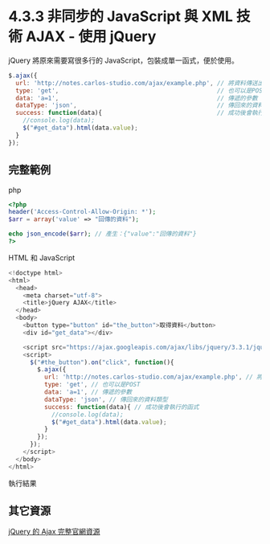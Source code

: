# 4.3.3 非同步的 JavaScript 與 XML 技術 AJAX - 使用 jQuery

jQuery 將原來需要寫很多行的 JavaScript，包裝成單一函式，便於使用。

```js
$.ajax({
  url: 'http://notes.carlos-studio.com/ajax/example.php', // 將資料傳送出去的網址
  type: 'get',                                            // 也可以是POST
  data: 'a=1',                                            // 傳遞的參數
  dataType: 'json',                                       // 傳回來的資料類型
  success: function(data){                                // 成功後會執行的函式
    //console.log(data);
    $("#get_data").html(data.value);
  }
});
```

## 完整範例

php

```php
<?php
header('Access-Control-Allow-Origin: *');
$arr = array('value' => "回傳的資料");

echo json_encode($arr); // 產生：{"value":"回傳的資料"}
?>
```

HTML 和 JavaScript

```js
<!doctype html>
<html>
  <head>
    <meta charset="utf-8">
    <title>jQuery AJAX</title>
  </head>
  <body>
    <button type="button" id="the_button">取得資料</button>
    <div id="get_data"></div>

    <script src="https://ajax.googleapis.com/ajax/libs/jquery/3.3.1/jquery.min.js"></script>
    <script>
      $("#the_button").on("click", function(){
        $.ajax({
          url: 'http://notes.carlos-studio.com/ajax/example.php', // 將資料傳送出去的網址
          type: 'get', // 也可以是POST
          data: 'a=1', // 傳遞的參數
          dataType: 'json', // 傳回來的資料類型
          success: function(data){ // 成功後會執行的函式
            //console.log(data);
            $("#get_data").html(data.value);
          }
        });
      });
    </script>
  </body>
</html>
```

執行結果

## 其它資源

[jQuery 的 Ajax 完整官網資源](http://api.jquery.com/jQuery.ajax/)

